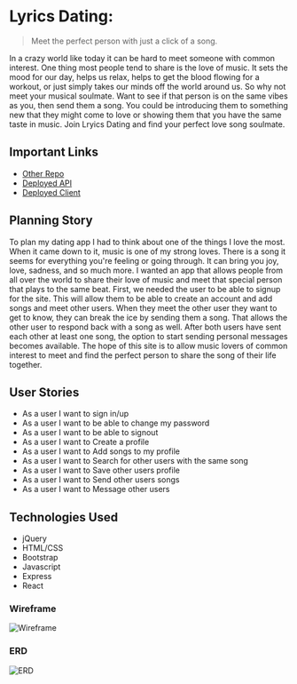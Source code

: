 # Lyrics Dating:
> Meet the perfect person with just a click of a song.


In a crazy world like today it can be hard to meet someone with common interest. One thing most people tend to share is the love of music. It sets the mood for our day, helps us relax, helps to get the blood flowing for a workout, or just simply takes our minds off the world around us. So why not meet your musical soulmate. Want to see if that person is on the same vibes as you, then send them a song. You could be introducing them to something new that they might come to love or showing them that you have the same taste in music. Join Lryics Dating and find your perfect love song soulmate.


## Important Links
- [Other Repo](https://github.com/bbeckford305/Lyrics-dating-react)
- [Deployed API](https://lyrics-dating-express-api.herokuapp.com/)
- [Deployed Client](https://bbeckford305.github.io/Lyrics-dating-react/)

## Planning Story

To plan my dating app I had to think about one of the things I love the most. When it came down to it, music is one of my strong loves. There is a song it seems for everything you're feeling or going through. It can bring you joy, love, sadness, and so much more. I wanted an app that allows people from all over the world to share their love of music and meet that special person that plays to the same beat. First, we needed the user to be able to signup for the site. This will allow them to be able to create an account and add songs and meet other users. When they meet the other user they want to get to know, they can break the ice by sending them a song. That allows the other user to respond back with a song as well. After both users have sent each other at least one song, the option to start sending personal messages becomes available. The hope of this site is to allow music lovers of common interest to meet and find the perfect person to share the song of their life together.

## User Stories

* As a user I want to sign in/up
* As a user I want to be able to change my password
* As a user I want to be able to signout
* As a user I want to Create a profile
* As a user I want to Add songs to my profile
* As a user I want to Search for other users with the same song
* As a user I want to Save other users profile
* As a user I want to Send other users songs
* As a user I want to Message other users

## Technologies Used
* jQuery
* HTML/CSS
* Bootstrap
* Javascript
* Express
* React

### Wireframe

![Wireframe](public/Images/1920-1080.jpg)

### ERD

![ERD](https://user-images.githubusercontent.com/79342824/120252235-c8ef1180-c238-11eb-9817-df7ddc771974.jpeg)

